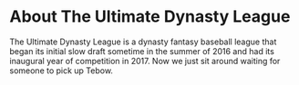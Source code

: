 # About The Ultimate Dynasty League

The Ultimate Dynasty League is a dynasty fantasy baseball league that began its initial slow draft sometime in the summer of 2016 and had its inaugural year of competition in 2017. Now we just sit around waiting for someone to pick up Tebow.